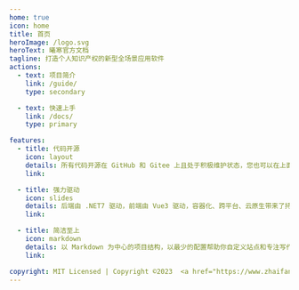 ```yaml
---
home: true
icon: home
title: 首页
heroImage: /logo.svg
heroText: 曦寒官方文档
tagline: 打造个人知识产权的新型全场景应用软件
actions:
  - text: 项目简介
    link: /guide/
    type: secondary

  - text: 快速上手
    link: /docs/
    type: primary

features:
  - title: 代码开源
    icon: layout
    details: 所有代码开源在 GitHub 和 Gitee 上且处于积极维护状态，您也可以在上面提交您的问题或者参与代码贡献。
    link:

  - title: 强力驱动
    icon: slides
    details: 后端由 .NET7 驱动，前端由 Vue3 驱动，容器化、跨平台、云原生带来了持续的性能改进。
    link:

  - title: 简洁至上
    icon: markdown
    details: 以 Markdown 为中心的项目结构，以最少的配置帮助你自定义站点和专注写作。高效快速 拥抱开源 用心创作 探索未知
    link:

copyright: MIT Licensed | Copyright ©2023  <a href="https://www.zhaifanhua.com" target="_blank">ZhaiFanhua</a> All Rights Reserved.
---
```

